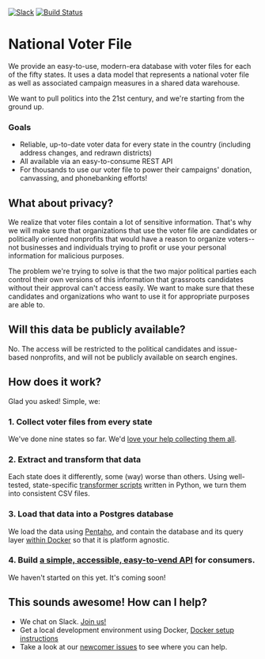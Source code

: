[![Slack](https://nationalvoterfileslackin.herokuapp.com/badge.svg)](https://nationalvoterfileslackin.herokuapp.com) [![Build Status](https://travis-ci.org/national-voter-file/national-voter-file.svg?branch=master)](https://travis-ci.org/national-voter-file/national-voter-file)

# National Voter File

We provide an easy-to-use, modern-era database with voter files for each of the fifty states. It uses a data model that represents a national voter file as well as associated campaign measures in a shared data warehouse.

We want to pull politics into the 21st century, and we're starting from the ground up.

### Goals

* Reliable, up-to-date voter data for every state in the country (including address changes, and redrawn districts)
* All available via an easy-to-consume REST API
* For thousands to use our voter file to power their campaigns' donation, canvassing, and phonebanking efforts!

## What about privacy?

We realize that voter files contain a lot of sensitive information. That's why we
will make sure that organizations that use the voter file are candidates or
politically oriented nonprofits that would have a reason to organize voters--not
businesses and individuals trying to profit or use your personal information for
malicious purposes.

The problem we're trying to solve is that the two major political parties each
control their own versions of this information that grassroots candidates without
their approval can't access easily. We want to make sure that these candidates
and organizations who want to use it for appropriate purposes are able to.

## Will this data be publicly available?

No. The access will be restricted to the political candidates and issue-based nonprofits,
and will not be publicly available on search engines.

## How does it work?

Glad you asked! Simple, we:

### 1. Collect voter files from every state

We've done nine states so far. We'd [love your help collecting them all](https://trello.com/b/IlZkwYc0/national-voter-file-states-pipeline).

### 2. Extract and transform that data

Each state does it differently, some (way) worse than others. Using well-tested, state-specific [transformer scripts](src/python/national_voter_file/transformers/README.md) written in Python, we turn them into consistent CSV files.

### 3. Load that data into a Postgres database

We load the data using [Pentaho](load/README.md), and contain the database and its query layer [within Docker](docker/README.md) so that it is platform agnostic.

### 4. Build [a simple, accessible, easy-to-vend API](https://github.com/national-voter-file/national-voter-file-api) for consumers.

We haven't started on this yet. It's coming soon!

## This sounds awesome! How can I help?

* We chat on Slack. [Join us!](https://nationalvoterfileslackin.herokuapp.com/)
* Get a local development environment using Docker, [Docker setup instructions](docker/README.md)
* Take a look at our [newcomer issues](https://github.com/national-voter-file/national-voter-file/projects/1) to see where you can help.
